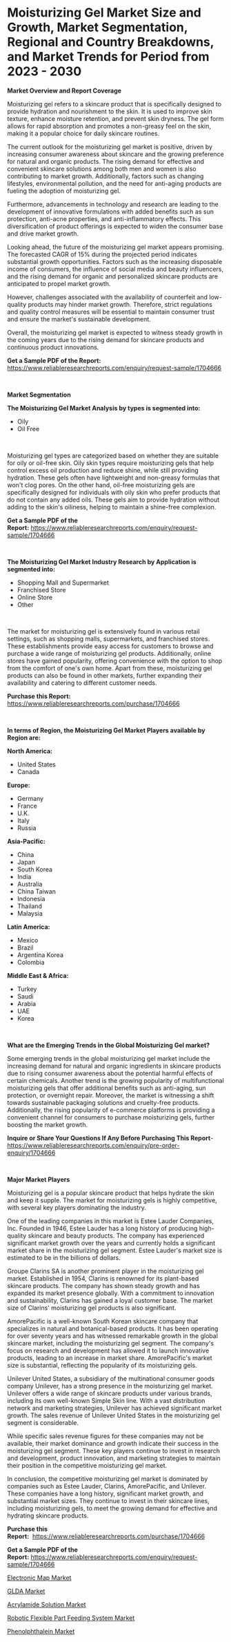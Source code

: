 <p><h1>Moisturizing Gel Market Size and Growth, Market Segmentation, Regional and Country Breakdowns, and Market Trends for Period from 2023 -  2030</h1></p><p><strong>Market Overview and Report Coverage</strong></p>
<p><p>Moisturizing gel refers to a skincare product that is specifically designed to provide hydration and nourishment to the skin. It is used to improve skin texture, enhance moisture retention, and prevent skin dryness. The gel form allows for rapid absorption and promotes a non-greasy feel on the skin, making it a popular choice for daily skincare routines.</p><p>The current outlook for the moisturizing gel market is positive, driven by increasing consumer awareness about skincare and the growing preference for natural and organic products. The rising demand for effective and convenient skincare solutions among both men and women is also contributing to market growth. Additionally, factors such as changing lifestyles, environmental pollution, and the need for anti-aging products are fueling the adoption of moisturizing gel.</p><p>Furthermore, advancements in technology and research are leading to the development of innovative formulations with added benefits such as sun protection, anti-acne properties, and anti-inflammatory effects. This diversification of product offerings is expected to widen the consumer base and drive market growth.</p><p>Looking ahead, the future of the moisturizing gel market appears promising. The forecasted CAGR of 15% during the projected period indicates substantial growth opportunities. Factors such as the increasing disposable income of consumers, the influence of social media and beauty influencers, and the rising demand for organic and personalized skincare products are anticipated to propel market growth.</p><p>However, challenges associated with the availability of counterfeit and low-quality products may hinder market growth. Therefore, strict regulations and quality control measures will be essential to maintain consumer trust and ensure the market's sustainable development.</p><p>Overall, the moisturizing gel market is expected to witness steady growth in the coming years due to the rising demand for skincare products and continuous product innovations.</p></p>
<p><strong>Get a Sample PDF of the Report:</strong> <a href="https://www.reliableresearchreports.com/enquiry/request-sample/1704666">https://www.reliableresearchreports.com/enquiry/request-sample/1704666</a></p>
<p>&nbsp;</p>
<p><strong>Market Segmentation</strong></p>
<p><strong>The Moisturizing Gel Market Analysis by types is segmented into:</strong></p>
<p><ul><li>Oily</li><li>Oil Free</li></ul></p>
<p>&nbsp;</p>
<p><p>Moisturizing gel types are categorized based on whether they are suitable for oily or oil-free skin. Oily skin types require moisturizing gels that help control excess oil production and reduce shine, while still providing hydration. These gels often have lightweight and non-greasy formulas that won't clog pores. On the other hand, oil-free moisturizing gels are specifically designed for individuals with oily skin who prefer products that do not contain any added oils. These gels aim to provide hydration without adding to the skin's oiliness, helping to maintain a shine-free complexion.</p></p>
<p><strong>Get a Sample PDF of the Report:</strong>&nbsp;<a href="https://www.reliableresearchreports.com/enquiry/request-sample/1704666">https://www.reliableresearchreports.com/enquiry/request-sample/1704666</a></p>
<p>&nbsp;</p>
<p><strong>The Moisturizing Gel Market Industry Research by Application is segmented into:</strong></p>
<p><ul><li>Shopping Mall and Supermarket</li><li>Franchised Store</li><li>Online Store</li><li>Other</li></ul></p>
<p>&nbsp;</p>
<p><p>The market for moisturizing gel is extensively found in various retail settings, such as shopping malls, supermarkets, and franchised stores. These establishments provide easy access for customers to browse and purchase a wide range of moisturizing gel products. Additionally, online stores have gained popularity, offering convenience with the option to shop from the comfort of one's own home. Apart from these, moisturizing gel products can also be found in other markets, further expanding their availability and catering to different customer needs.</p></p>
<p><strong>Purchase this Report:</strong>&nbsp; <a href="https://www.reliableresearchreports.com/purchase/1704666">https://www.reliableresearchreports.com/purchase/1704666</a></p>
<p>&nbsp;</p>
<p><strong>In terms of Region, the Moisturizing Gel Market Players available by Region are:</strong></p>
<p>
    <p> <strong> North America: </strong>
        <ul>
            <li>United States</li>
            <li>Canada</li>
        </ul>
        </p> 
    <p> <strong> Europe: </strong>
        <ul>
            <li>Germany</li>
            <li>France</li>
            <li>U.K.</li>
            <li>Italy</li>
            <li>Russia</li>
        </ul>
        </p> 
    <p> <strong> Asia-Pacific: </strong>
        <ul>
            <li>China</li>
            <li>Japan</li>
            <li>South Korea</li>
            <li>India</li>
            <li>Australia</li>
            <li>China Taiwan</li>
            <li>Indonesia</li>
            <li>Thailand</li>
            <li>Malaysia</li>
        </ul>
        </p> 
    <p> <strong> Latin America: </strong>
        <ul>
            <li>Mexico</li>
            <li>Brazil</li>
            <li>Argentina Korea</li>
            <li>Colombia</li>
        </ul>
        </p> 
    <p> <strong> Middle East & Africa: </strong>
        <ul>
            <li>Turkey</li>
            <li>Saudi</li>
            <li>Arabia</li>
            <li>UAE</li>
            <li>Korea</li>
        </ul>
    </p>
    </p>
<p>&nbsp;</p>
<p><strong>What are the Emerging Trends in the Global Moisturizing Gel market?</strong></p>
<p><p>Some emerging trends in the global moisturizing gel market include the increasing demand for natural and organic ingredients in skincare products due to rising consumer awareness about the potential harmful effects of certain chemicals. Another trend is the growing popularity of multifunctional moisturizing gels that offer additional benefits such as anti-aging, sun protection, or overnight repair. Moreover, the market is witnessing a shift towards sustainable packaging solutions and cruelty-free products. Additionally, the rising popularity of e-commerce platforms is providing a convenient channel for consumers to purchase moisturizing gels, further boosting the market growth.</p></p>
<p><strong>Inquire or Share Your Questions If Any Before Purchasing This Report</strong>- <a href="https://www.reliableresearchreports.com/enquiry/pre-order-enquiry/1704666">https://www.reliableresearchreports.com/enquiry/pre-order-enquiry/1704666</a></p>
<p>&nbsp;</p>
<p><strong>Major Market Players</strong></p>
<p><p>Moisturizing gel is a popular skincare product that helps hydrate the skin and keep it supple. The market for moisturizing gels is highly competitive, with several key players dominating the industry.</p><p>One of the leading companies in this market is Estee Lauder Companies, Inc. Founded in 1946, Estee Lauder has a long history of producing high-quality skincare and beauty products. The company has experienced significant market growth over the years and currently holds a significant market share in the moisturizing gel segment. Estee Lauder's market size is estimated to be in the billions of dollars.</p><p>Groupe Clarins SA is another prominent player in the moisturizing gel market. Established in 1954, Clarins is renowned for its plant-based skincare products. The company has shown steady growth and has expanded its market presence globally. With a commitment to innovation and sustainability, Clarins has gained a loyal customer base. The market size of Clarins' moisturizing gel products is also significant.</p><p>AmorePacific is a well-known South Korean skincare company that specializes in natural and botanical-based products. It has been operating for over seventy years and has witnessed remarkable growth in the global skincare market, including the moisturizing gel segment. The company's focus on research and development has allowed it to launch innovative products, leading to an increase in market share. AmorePacific's market size is substantial, reflecting the popularity of its moisturizing gels.</p><p>Unilever United States, a subsidiary of the multinational consumer goods company Unilever, has a strong presence in the moisturizing gel market. Unilever offers a wide range of skincare products under various brands, including its own well-known Simple Skin line. With a vast distribution network and marketing strategies, Unilever has achieved significant market growth. The sales revenue of Unilever United States in the moisturizing gel segment is considerable.</p><p>While specific sales revenue figures for these companies may not be available, their market dominance and growth indicate their success in the moisturizing gel segment. These key players continue to invest in research and development, product innovation, and marketing strategies to maintain their position in the competitive moisturizing gel market.</p><p>In conclusion, the competitive moisturizing gel market is dominated by companies such as Estee Lauder, Clarins, AmorePacific, and Unilever. These companies have a long history, significant market growth, and substantial market sizes. They continue to invest in their skincare lines, including moisturizing gels, to meet the growing demand for effective and hydrating skincare products.</p></p>
<p><strong>Purchase this Report:</strong>&nbsp;&nbsp;<a href="https://www.reliableresearchreports.com/purchase/1704666">https://www.reliableresearchreports.com/purchase/1704666</a></p>
<p></p>
<p><strong>Get a Sample PDF of the Report:</strong>&nbsp;<a href="https://www.reliableresearchreports.com/enquiry/request-sample/1704666">https://www.reliableresearchreports.com/enquiry/request-sample/1704666</a></p>
<p><p><a href="https://github.com/rahu1503/Market-Research-Report-List-1/blob/main/electronic-map-market.md">Electronic Map Market</a></p><p><a href="https://www.linkedin.com/pulse/glda-market-size-share-global-analysis-report-2023-2030-dnzbe/">GLDA Market</a></p><p><a href="https://www.linkedin.com/pulse/acrylamide-solution-market-research-report-unlocks-analysis-9iuve/">Acrylamide Solution Market</a></p><p><a href="https://github.com/rahu1501/Market-Research-Report-List-1/blob/main/robotic-flexible-part-feeding-system-market.md">Robotic Flexible Part Feeding System Market</a></p><p><a href="https://medium.com/@besaosmani1903/phenolphthalein-market-analysis-and-sze-forecasted-for-period-from-2023-to-2030-fae35df822ca">Phenolphthalein Market</a></p></p>